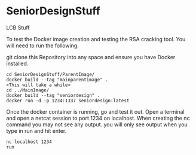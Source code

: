# SeniorDesignStuff
LCB Stuff

To test the Docker image creation and testing the RSA cracking tool. You will need to run the following.

git clone this Repository into any space and ensure you have Docker installed.

```
cd SeniorDesignStuff/ParentImage/
docker build --tag "mainparentimage" .
<This will take a while>
cd ../MainImage/
docker build --tag "seniordesign" .
docker run -d -p 1234:1337 seniordesign:latest
```
Once the docker container is running, go and test it out. Open a terminal and open a netcat session to port 1234 on localhost. When creating the nc command you may not see any output. you will only see output when you type in run and hit enter.

```
nc localhost 1234
run
```
